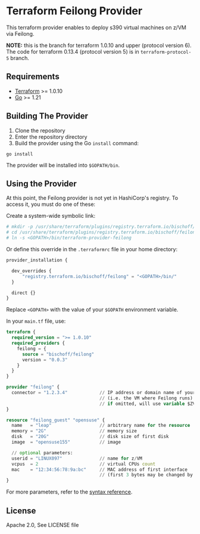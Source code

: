 # Terraform Feilong Provider

This terraform provider enables to deploy s390 virtual machines on z/VM via Feilong.

**NOTE:** this is the branch for terraform 1.0.10 and upper (protocol version 6).
The code for terraform 0.13.4 (protocol version 5) is in `terraform-protocol-5` branch.


## Requirements

- [Terraform](https://developer.hashicorp.com/terraform/downloads) >= 1.0.10
- [Go](https://golang.org/doc/install) >= 1.21


## Building The Provider

1. Clone the repository
1. Enter the repository directory
1. Build the provider using the Go `install` command:

```shell
go install
```

The provider will be installed into `$GOPATH/bin`.


## Using the Provider

At this point, the Feilong provider is not yet in HashiCorp's registry. To access it, you must do one of these:

Create a system-wide symbolic link:

```bash
# mkdir -p /usr/share/terraform/plugins/registry.terraform.io/bischoff/feilong/0.0.1/linux_amd64/
# cd /usr/share/terraform/plugins/registry.terraform.io/bischoff/feilong/0.0.1/linux_amd64/
# ln -s <GOPATH>/bin/terraform-provider-feilong
```

Or define this override in the `.terraformrc` file in your home directory:

```terraform
provider_installation {

  dev_overrides {
      "registry.terraform.io/bischoff/feilong" = "<GOPATH>/bin/"
  }

  direct {}
}
```

Replace `<GOPATH>` with the value of your `$GOPATH` environment variable.

In your `main.tf` file, use:

```terraform
terraform {
  required_version = ">= 1.0.10"
  required_providers {
    feilong = {
      source = "bischoff/feilong"
      version = "0.0.3"
    }
  }
}

provider "feilong" {
  connector = "1.2.3.4"            // IP address or domain name of your z/VM cloud connector
                                   // (i.e. the VM where Feilong runs)
                                   // if omitted, will use variable $ZVM_CONNECTOR
}

resource "feilong_guest" "opensuse" {
  name   = "leap"                  // arbitrary name for the resource
  memory = "2G"                    // memory size
  disk   = "20G"                   // disk size of first disk
  image  = "opensuse155"           // image

  // optional parameters:
  userid = "LINUX097"              // name for z/VM
  vcpus  = 2                       // virtual CPUs count
  mac    = "12:34:56:78:9a:bc"     // MAC address of first interface
                                   // (first 3 bytes may be changed by Feilong)
}
```

For more parameters, refer to the [syntax reference](docs/syntax.md).


## License

Apache 2.0, See LICENSE file
